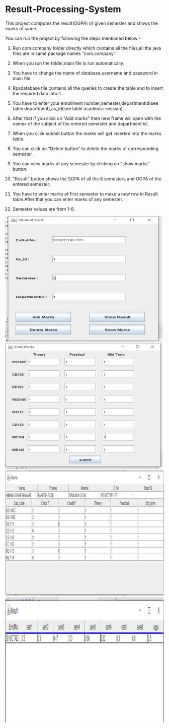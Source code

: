 # Result-Processing-System
This project computes the result(OGPA) of given semester and shows the marks of same.


You can run the project by following the steps mentioned below -


1. Run com.company folder directly which contains all the files,all the java files are in same package names "com.company".

2. When you run the folder,main file is run automatically.

3. You have to change the name of database,username and password in main file.

4. Rpsdatabase file contains all the queries to create the table and to insert the required data into it.

5. You have to enter your enrollment number,semester,departmentid(see table department),as_id(see table academic session).

6. After that if you click on "Add marks" then new frame will open with the names of the subject of the entered semester and department id.

7. When you click submit button the marks will get inserted into the marks table.

8. You can click on "Delete button" to delete the marks of corresponding semester .

9. You can view marks of any semester by clicking on "show marks" button.

10. "Result" button shows the SGPA of all the 8 semesters and OGPA of the entered semester.

11. You have to enter marks of first semester to make a new row in Result table.After that you can enter marks of any semester.

12. Semester values are from 1-8.

<img src="https://github.com/himank3029/Result-Processing-System-in-Java-eclipse-and-postgreSQL/blob/main/Screenshot/student%20form.PNG" width="500" height="400" alt="">
<img src="https://github.com/himank3029/Result-Processing-System-in-Java-eclipse-and-postgreSQL/blob/main/Screenshot/enter%20marks.PNG" width="500" height="400" alt="">
<img src="https://github.com/himank3029/Result-Processing-System-in-Java-eclipse-and-postgreSQL/blob/main/Screenshot/show%20marks.PNG" width="600" height="400" alt="">
<img src="https://github.com/himank3029/Result-Processing-System-in-Java-eclipse-and-postgreSQL/blob/main/Screenshot/result.PNG" width="650" height="400" alt="">
